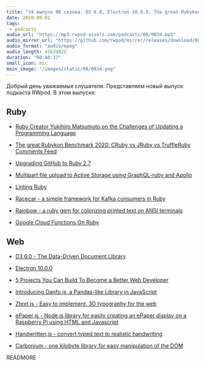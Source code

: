 ```yaml
---
title: "34 выпуск 08 сезона. D3 6.0, Electron 10.0.0, The great Rubykon Benchmark 2020, Racecar, Danfo.js, Ztext.js, ePaper.js и прочее"
date: 2020-09-01
tags:
 - podcasts
audio_url: "https://mp3.rwpod-assets.com/podcasts/08/0834.mp3"
audio_mirror_url: "https://github.com/rwpod/mirror/releases/download/08.34/0834.mp3"
audio_format: "audio/mpeg"
audio_length: 41634822
duration: "00:40:37"
small_icon: mic
main_image: "/images/static/08/0834.png"
---
```


Добрый день уважаемые слушатели. Представляем новый выпуск подкаста RWpod. В этом выпуске:

## Ruby

 - [Ruby Creator Yukihiro Matsumoto on the Challenges of Updating a Programming Language](https://thenewstack.io/ruby-creator-yukihiro-matsumoto-on-the-challenges-of-updating-a-programming-language/)
 - [The great Rubykon Benchmark 2020: CRuby vs JRuby vs TruffleRuby Comments Feed](https://pragtob.wordpress.com/2020/08/24/the-great-rubykon-benchmark-2020-cruby-vs-jruby-vs-truffleruby/)
 - [Upgrading GitHub to Ruby 2.7](https://github.blog/2020-08-25-upgrading-github-to-ruby-2-7/)


 - [Multipart file upload to Active Storage using GraphQL-ruby and Apollo](https://www.abhaynikam.me/posts/active-storage-multipart-file-upload-graphql-ruby/)
 - [Linting Ruby](https://kevindeisz.com/2020/08/28/linting-ruby.html)
 - [Racecar - a simple framework for Kafka consumers in Ruby](https://github.com/zendesk/racecar)
 - [Rainbow - a ruby gem for colorizing printed text on ANSI terminals](https://github.com/sickill/rainbow)
 - [Google Cloud Functions On Ruby](https://docs.google.com/forms/d/e/1FAIpQLSfEgsbch9pCO52W1fLFdmIibCLhB_eU7MTzZWX4E2PfOvwa2w/viewform)

## Web

 - [D3 6.0 - The Data-Driven Document Library](https://github.com/d3/d3/releases/tag/v6.0.0)
 - [Electron 10.0.0](https://www.electronjs.org/blog/electron-10-0)
 - [5 Projects You Can Build To Become a Better Web Developer](https://dev.to/liviufromendtest/5-projects-you-can-build-to-become-a-better-web-developer-221i)


 - [Introducing Danfo.js, a Pandas-like Library in JavaScript](https://blog.tensorflow.org/2020/08/introducing-danfo-js-pandas-like-library-in-javascript.html?linkId=98080391)
 - [Ztext.js - Easy to implement, 3D typography for the web](https://bennettfeely.com/ztext/)
 - [ePaper.js - Node.js library for easily creating an ePaper display on a Raspberry Pi using HTML and Javascript](https://github.com/samsonmking/epaper.js)
 - [Handwritten.js - convert typed text to realistic handwriting](https://github.com/alias-rahil/handwritten.js)
 - [Carbonium - one kilobyte library for easy manipulation of the DOM](https://github.com/edwinm/carbonium)

READMORE
